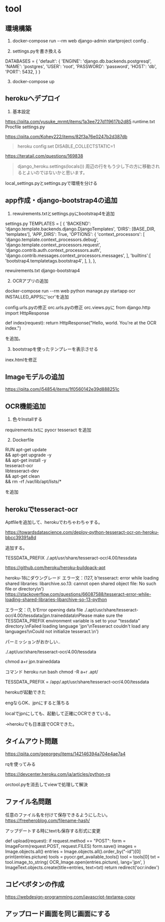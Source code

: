 # tool

## 環境構築

1. docker-compose run --rm web django-admin startproject config .

2. settings.pyを書き換える

DATABASES = {
    'default': {
        'ENGINE': 'django.db.backends.postgresql',
        'NAME': 'postgres',
        'USER': 'root',
        'PASSWORD': 'password',
        'HOST': 'db',
        'PORT': 5432,
    }
}

3. docker-compose up

## herokuへデプロイ

1. 基本設定

https://qiita.com/yusuke_mrmt/items/1a3ee727d119617b2d85
runtime.txt
Procfile
settings.py


https://qiita.com/Kohey222/items/82f3a76e0247b2d387db
> heroku config:set DISABLE_COLLECTSTATIC=1


https://teratail.com/questions/169838
>django_heroku.settings(locals()) 周辺の行をもう少し下の方に移動されるとよいのではないかと思います。

local_settings.pyとsettings.pyで環境を分ける

## app作成・django-bootstrap4の追加

1. rewuirements.txtとsettings.pyにbootstrap4を追加

settings.py
 TEMPLATES = [
    {
        'BACKEND': 'django.template.backends.django.DjangoTemplates',
        'DIRS': [BASE_DIR, 'templates'],
        'APP_DIRS': True,
        'OPTIONS': {
            'context_processors': [
                'django.template.context_processors.debug',
                'django.template.context_processors.request',
                'django.contrib.auth.context_processors.auth',
                'django.contrib.messages.context_processors.messages',
            ],
            'builtins':[
                'bootstrap4.templatetags.bootstrap4',
            ],
        },
    },
    
rewuirements.txt
 django-bootstrap4    

2. OCRアプリの追加

docker-compose run --rm web python manage.py startapp ocr
INSTALLED_APPSに'ocr'を追加

config.urls.pyの修正
orc.urls.pyの修正
orc.views.pyに
from django.http import HttpResponse


def index(request):
    return HttpResponse("Hello, world. You're at the OCR index.")

を追加。

3. bootstrapを使ったテンプレーを表示させる

inex.htmlを修正

## Imageモデルの追加

https://qiita.com/j54854/items/1f0560142e39d888251c

## OCR機能追加

1. 色々Installする

requirements.txtに
pyocr
tesseract
を追加

2. Dockerfile

RUN apt-get update \
    && apt-get upgrade -y \
    && apt-get install -y \
    tesseract-ocr \
    libtesseract-dev \
    && apt-get clean \
    && rm -rf /var/lib/apt/lists/*

を追加

## herokuでtesseract-ocr

Aptfileを追加して、herokuでわちゃわちゃする。

https://towardsdatascience.com/deploy-python-tesseract-ocr-on-heroku-bbcc39391a8d

追加する。

TESSDATA_PREFIX ./.apt/usr/share/tesseract-ocr/4.00/tessdata

https://github.com/heroku/heroku-buildpack-apt

heroku-18にダウングレード
エラー文：(127, b'tesseract: error while loading shared libraries: libarchive.so.13: cannot open shared object file: No such file or directory\n')
https://stackoverflow.com/questions/66087588/tesseract-error-while-loading-shared-libraries-libarchive-so-13-python



エラー文：(1, b'Error opening data file ./.apt/usr/share/tesseract-ocr/4.00/tessdata/jpn.traineddata\nPlease make sure the TESSDATA_PREFIX environment variable is set to your "tessdata" directory.\nFailed loading language \'jpn\'\nTesseract couldn\'t load any languages!\nCould not initialize tesseract.\n')


パーミッションがおかしい..

./.apt/usr/share/tesseract-ocr/4.00/tessdata

chmod a+r jpn.traineddata

コマンド
heroku run bash 
chmod -R a+r .apt/

TESSDATA_PREFIX = /app/.apt/usr/share/tesseract-ocr/4.00/tessdata

herokuが起動できた

engならOK、jpnにすると落ちる

localでjpnにしても、起動して正確にOCRできている。

→herokuでも日本語でOCRできた。

## タイムアウト問題

https://qiita.com/geeorgey/items/142146394a704e4ae7a4


rqを使ってみる

https://devcenter.heroku.com/ja/articles/python-rq

orctool.pyを消去してviewで処理して解決

## ファイル名問題

任意のファイル名を付けて保存できるようにしたい。
https://freeheroblog.com/filename-hash/

アップデートする時にtextも保存する形式に変更

def upload(request):
    if request.method == "POST":
        form = ImageForm(request.POST, request.FILES)
        form.save()
        images = Image.objects.all()
        entries = Image.objects.all().order_by("-id")[0]
        print(entries.picture)
        tools = pyocr.get_available_tools()
        tool = tools[0]
        txt = tool.image_to_string(
        OCR_Image.open(entries.picture),
        lang='jpn',
        )
        ImageText.objects.create(title=entries, text=txt)
        return redirect('ocr:index')

## コピペボタンの作成

<!-- https://mo22comi.com/2021/01/10/bootstrap-copy-and-tooltip/ -->

https://webdesign-programming.com/javascript-textarea-copy

## アップロード画面を同じ画面にする
